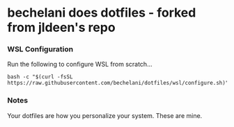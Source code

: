# bechelani does dotfiles - forked from jldeen's repo

### WSL Configuration
Run the following to configure WSL from scratch...
```
bash -c "$(curl -fsSL https://raw.githubusercontent.com/bechelani/dotfiles/wsl/configure.sh)"
```

### Notes
Your dotfiles are how you personalize your system. These are mine.
